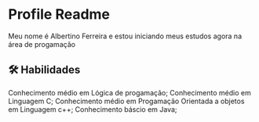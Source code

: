 # Profile Readme 

Meu nome é Albertino Ferreira e estou iniciando meus estudos agora na área de progamação

## 🛠 Habilidades
Conhecimento médio em Lógica de progamação;
Conhecimento médio em Linguagem C;
Conhecimento médio em Progamação Orientada a objetos em Linguagem c++;
Conhecimento báscio em Java;